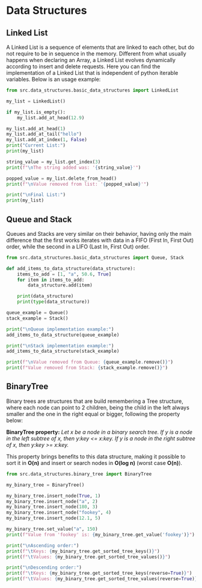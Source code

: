 # Data Structures
    
## Linked List
A Linked List is a sequence of elements that are linked to each other, but do
not require to be in sequence in the memory. Different from what usually happens
when declaring an Array, a Linked List evolves dynamically according to insert and
delete requests. Here you can find the implementation of a Linked List that is 
independent of python iterable variables. Below is an usage example:

```python
from src.data_structures.basic_data_structures import LinkedList

my_list = LinkedList()

if my_list.is_empty():
    my_list.add_at_head(12.9)

my_list.add_at_head(1)
my_list.add_at_tail("hello")
my_list.add_at_index(1, False)
print("Current List:")
print(my_list)

string_value = my_list.get_index(3)
print(f"\nThe string added was: '{string_value}'")

popped_value = my_list.delete_from_head()
print(f"\nValue removed from list: '{popped_value}'")

print("\nFinal List:")
print(my_list)
```

## Queue and Stack
Queues and Stacks are very similar on their behavior, having only the main difference that
the first works iterates with data in a FIFO (First In, First Out) order, while the
second in a LIFO (Last In, First Out) order.

```python
from src.data_structures.basic_data_structures import Queue, Stack

def add_items_to_data_structure(data_structure):
    items_to_add = [1, "a", 50.6, True]
    for item in items_to_add:
        data_structure.add(item)

    print(data_structure)
    print(type(data_structure))

queue_example = Queue()
stack_example = Stack()

print("\nQueue implementation example:")
add_items_to_data_structure(queue_example)

print("\nStack implementation example:")
add_items_to_data_structure(stack_example)

print(f"\nValue removed from Queue: {queue_example.remove()}")
print(f"Value removed from Stack: {stack_example.remove()}")
```

## BinaryTree
Binary trees are structures that are build remembering a Tree structure,
where each node can point to 2 children, being the child in the left always smaller
and the one in the right equal or bigger, following the property below:

**BinaryTree property:** *Let x be a node in a binary search tree. If y is a node in the left subtree
of x, then y:key <= x:key. If y is a node in the right subtree of x, then
y:key >= x:key.*

This property brings benefits to this data structure, making it possible to sort it in **O(n)** and
insert or search nodes in **O(log n)** (worst case **O(n)**).

```python
from src.data_structures.binary_tree import BinaryTree

my_binary_tree = BinaryTree()

my_binary_tree.insert_node(True, 1)
my_binary_tree.insert_node("a", 2)
my_binary_tree.insert_node(180, 3)
my_binary_tree.insert_node("fookey", 4)
my_binary_tree.insert_node(12.1, 5)

my_binary_tree.set_value("a", 150)
print(f"Value from 'fookey' is: {my_binary_tree.get_value('fookey')}")

print("\nAscending order:")
print(f"\tKeys: {my_binary_tree.get_sorted_tree_keys()}")
print(f"\tValues: {my_binary_tree.get_sorted_tree_values()}")

print("\nDescending order:")
print(f"\tKeys: {my_binary_tree.get_sorted_tree_keys(reverse=True)}")
print(f"\tValues: {my_binary_tree.get_sorted_tree_values(reverse=True)}")
```